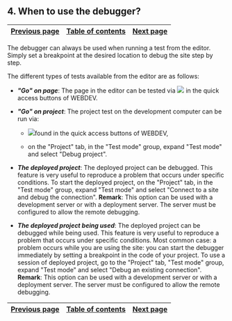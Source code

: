 


## 4. When to use the debugger?
			



| [Previous page](../Concepts_WB/1410087480.md) | [Table of contents](../Concepts_WB/1410087102.md) | [Next page](../Concepts_WB/1410087482.md) |
| --- | --- | --- |



<a name="NOTE1"></a>
<a name="NOTE1_1"></a>
The debugger can always be used when running a test from the editor. Simply set a breakpoint at the desired location to debug the site step by step.

The different types of tests available from the editor are as follows:

- ***"Go" on page***:
	The page in the editor can be tested via ![](https://doc.pcsoft.fr/en-US/images/image.awp?langid=3&name=ICO_Go%20Page_bl.gif) in the quick access buttons of WEBDEV.




- ***"Go" on project***:
	The project test on the development computer can be run via:

	- ![](https://doc.pcsoft.fr/en-US/images/image.awp?langid=3&name=ICO_GO_Projet_WB_bl.gif)found in the quick access buttons of WEBDEV, 

	- on the "Project" tab, in the "Test mode" group, expand "Test mode" and select "Debug project".







- ***The deployed project***:
	The deployed project can be debugged. This feature is very useful to reproduce a problem that occurs under specific conditions.
	To start the deployed project, on the "Project" tab, in the "Test mode" group, expand "Test mode" and select "Connect to a site and debug the connection".
	**Remark**: This option can be used with a development server or with a deployment server. The server must be configured to allow the remote debugging.




- ***The deployed project being used***:
	The deployed project can be debugged while being used. This feature is very useful to reproduce a problem that occurs under specific conditions. Most common case: a problem occurs while you are using the site: you can start the debugger immediately by setting a breakpoint in the code of your project.
	To use a session of deployed project, go to the "Project" tab, "Test mode" group, expand "Test mode" and select "Debug an existing connection".
	**Remark**: This option can be used with a development server or with a deployment server. The server must be configured to allow the remote debugging.




| [Previous page](../Concepts_WB/1410087480.md) | [Table of contents](../Concepts_WB/1410087102.md) | [Next page](../Concepts_WB/1410087482.md) |
| --- | --- | --- |




